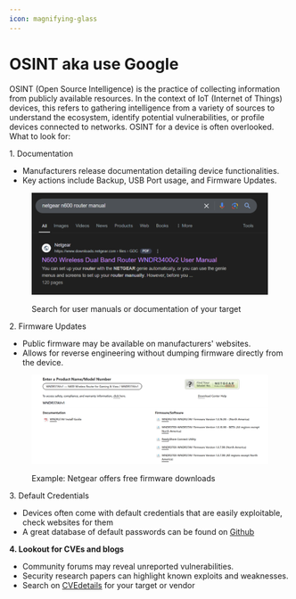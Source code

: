 ```yaml
---
icon: magnifying-glass
---
```


# OSINT aka use Google

OSINT (Open Source Intelligence) is the practice of collecting information from publicly available resources. In the context of IoT (Internet of Things) devices, this refers to gathering intelligence from a variety of sources to understand the ecosystem, identify potential vulnerabilities, or profile devices connected to networks. OSINT for a device is often overlooked. What to look for:

1\. Documentation

* Manufacturers release documentation detailing device functionalities.
* Key actions include Backup, USB Port usage, and Firmware Updates.

<figure><img src="../../../.gitbook/assets/image (78).png" alt=""><figcaption><p>Search for user manuals or documentation of your target</p></figcaption></figure>

2\. Firmware Updates

* Public firmware may be available on manufacturers' websites.
* Allows for reverse engineering without dumping firmware directly from the device.

<figure><img src="../../../.gitbook/assets/image (77).png" alt=""><figcaption><p>Example: Netgear offers free firmware downloads</p></figcaption></figure>

3\. Default Credentials

* Devices often come with default credentials that are easily exploitable, check websites for them
* A great database of default passwords can be found on [Github](https://github.com/ihebski/DefaultCreds-cheat-sheet/blob/main/DefaultCreds-Cheat-Sheet.csv)

**4. Lookout for CVEs and blogs**

* Community forums may reveal unreported vulnerabilities.
* Security research papers can highlight known exploits and weaknesses.
* Search on [CVEdetails](https://www.cvedetails.com/) for your target or vendor
